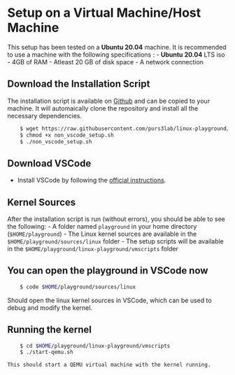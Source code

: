 # Setup on a Virtual Machine/Host Machine

This setup has been tested on a **Ubuntu 20.04** machine. It is recommended to use a machine with the following specifications : 
    - **Ubuntu 20.04** LTS iso
    - 4GB of RAM
    - Atleast 20 GB of disk space
    - A network connection

## Download the Installation Script

The installation script is available on [Github](https://github.com/purs3lab/linux-playground/blob/playground-vm/non_vscode_setup.sh) and can be copied to your machine. It will automaically clone the repository and install all the necessary dependencies.

```bash
    $ wget https://raw.githubusercontent.com/purs3lab/linux-playground/playground-vm/non_vscode_setup.sh
    $ chmod +x non_vscode_setup.sh
    $ ./non_vscode_setup.sh
```

## Download VSCode

* Install VSCode by following the [official instructions](https://code.visualstudio.com/docs/setup/linux).

## Kernel Sources 

After the installation script is run (without errors), you should be able to see the following:
    - A folder named `playground` in your home directory (`$HOME/playground`)
    - The Linux kernel sources are available in the `$HOME/playground/sources/linux` folder
    - The setup scripts will be available in the `$HOME/playground/linux-playground/vmscripts` folder

## You can open the playground in VSCode now

```bash
    $ code $HOME/playground/sources/linux
```

Should open the linux kernel sources in VSCode, which can be used to debug and modify the kernel.

## Running the kernel

```bash
    $ cd $HOME/playground/linux-playground/vmscripts
    $ ./start-qemu.sh
```

    This should start a QEMU virtual machine with the kernel running.
